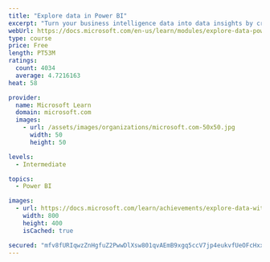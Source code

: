 ```yaml
---
title: "Explore data in Power BI"
excerpt: "Turn your business intelligence data into data insights by creating and configuring Power BI dashboards."
webUrl: https://docs.microsoft.com/en-us/learn/modules/explore-data-power-bi/
type: course
price: Free
length: PT53M
ratings:
  count: 4034
  average: 4.7216163
heat: 58

provider:
  name: Microsoft Learn
  domain: microsoft.com
  images:
    - url: /assets/images/organizations/microsoft.com-50x50.jpg
      width: 50
      height: 50

levels:
  - Intermediate

topics:
  - Power BI

images:
  - url: https://docs.microsoft.com/learn/achievements/explore-data-with-power-bi-desktop-social.png
    width: 800
    height: 400
    isCached: true

secured: "mfv8fURIqwzZnHgfuZ2PwwDlXsw801qvAEmB9xgq5ccV7jp4eukvfUeOFcHxxkDanmJdCQKLQ/AVYPeQDCBoTkA0s/+xHq0smgJEi7ZZUWIEP5kxHgWvskWIxgBYB3ig0pW3lgvdiPsJKu5Dpk1UQyOFyKrgl+zoRs1TMlHyg/ieUne1mZyDvO68COT9EYb8EQUM75eHHldLD/Wui5LWGw7RE04AwFCMnCAktqP5fjnQqiN3ZO6QZHrJ8sxwOP5TxUf+GJsqfRQ0V9+p1Xo4SSN9Mknx38UHjqRwfs24tOFDRHFvbogkKRa+eYbvginxV1DURcuzyBQ+ScD8EpcKVUKZvK3104wo07/VDYFrWJmTZ6iWVGu2DjhnFitddTxENwz5WcHS8uBPCmQt/y8GUScQEnqLmenG39z24XHZe6k=;25+YO6n3cK3Lf9ZjSqRnSw=="
---
```


